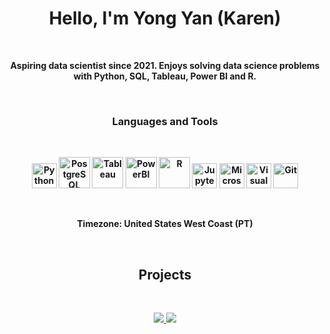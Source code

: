 <p>
  <h1 align="center"><b>Hello, I'm Yong Yan (Karen) </h1>
</p>

<br />

<p align="center">Aspiring data scientist since 2021. Enjoys solving data science problems with Python, SQL, Tableau, Power BI and R.</p>
<br />

<p>
<h3 align="center"> Languages and Tools</h3>
</p>
<br />
<p align="center">
<img alt="Python" width="40px" src="https://user-images.githubusercontent.com/25181517/183423507-c056a6f9-1ba8-4312-a350-19bcbc5a8697.png" />
<img alt="PostgreSQL" width="50px" height="50px" src="https://user-images.githubusercontent.com/25181517/117208740-bfb78400-adf5-11eb-97bb-09072b6bedfc.png" />
<img alt="Tableau" width="50px" src="https://github.com/KarenZ2023/KarenZ2023_AboutMe/blob/main/Images/Tableau_logo.png" />
<img alt="PowerBI" width="50px" src="https://github.com/KarenZ2023/KarenZ2023_AboutMe/blob/main/Images/PowerBI_logo2.jpg" />
<img alt="R" width="50px" src="https://github.com/KarenZ2023/KarenZ2023_AboutMe/blob/main/Images/R_logo.png" />
<img alt="Jupyter Notebook" width="40px" src="https://user-images.githubusercontent.com/25181517/183914128-3fc88b4a-4ac1-40e6-9443-9a30182379b7.png" />
<img alt="Microsoft Azure" width="40px" src="https://user-images.githubusercontent.com/25181517/183911544-95ad6ba7-09bf-4040-ac44-0adafedb9616.png" />
<img alt="Visual Studio Code" width="40px" src="https://user-images.githubusercontent.com/25181517/192108891-d86b6220-e232-423a-bf5f-90903e6887c3.png" />
<img alt="Git" width="40px" src="https://user-images.githubusercontent.com/25181517/192108372-f71d70ac-7ae6-4c0d-8395-51d8870c2ef0.png" />

   </p>
<br />

<p align="center">
Timezone: United States West Coast (PT)
</p>
<br />

<h2 align="center">Projects</h2>
<br />

<p align="center">
<a href="https://github.com/KarenZ2023/churn_analysis.git">
  <img align="" src="https://readme-stats.clckblog.space/api/pin/?username=KarenZ2023&repo=churn_analysis" />
</a>
<a href="https://github.com/KarenZ2023/marketing_AB_test.git">
  <img align="" src="https://readme-stats.clckblog.space/api/pin/?username=KarenZ2023&repo=marketing_AB_test" />
</a>

</a>
</p>

 
